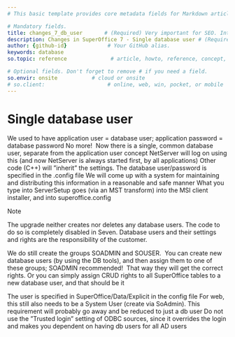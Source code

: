 ```yaml
---
# This basic template provides core metadata fields for Markdown articles on docs.superoffice.com.

# Mandatory fields.
title: changes_7_db_user       # (Required) Very important for SEO. Intent in a unique string of 43-59 chars including spaces.
description: Changes in SuperOffice 7 - Single database user # (Required) Important for SEO. Recommended character length is 115-145 characters including spaces.
author: {github-id}             # Your GitHub alias.
keywords: database
so.topic: reference              # article, howto, reference, concept, guide

# Optional fields. Don't forget to remove # if you need a field.
so.envir: onsite           # cloud or onsite
# so.client:                    # online, web, win, pocket, or mobile
---
```


# Single database user

We used to have application user = database user; application password = database password
No more!  Now there is a single, common database user, separate from the application user concept
NetServer will log on using this (and now NetServer is always started first, by all applications)
Other code (C++) will ”inherit” the settings. The database user/password is specified in the .config file
We will come up with a system for maintaining and distributing this information in a reasonable and safe manner
What you type into ServerSetup goes (via an MST transform) into the MSI client installer, and into superoffice.config

> [!NOTE]
> The upgrade neither creates nor deletes any database users. The code to do so is completely disabled in Seven. Database users and their settings and rights are the responsibility of the customer.

We do still create the groups SOADMIN and SOUSER.  You can create new database users (by using the DB tools), and then assign them to one of these groups; SOADMIN recommended!  That way they will get the correct rights. Or you can simply assign CRUD rights to all SuperOffice tables to a new database user, and that should be it

The user is specified in SuperOffice/Data/Explicit in the config file
For web, this still also needs to be a System User (create via SoAdmin). This requirement will probably go away and be reduced to just a db user
Do not use the ”Trusted login” setting of ODBC sources, since it overrides the login and makes you dependent on having db users for all AD users
